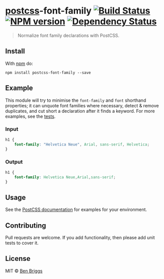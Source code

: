 # [postcss][postcss]-font-family [![Build Status](https://travis-ci.org/ben-eb/postcss-font-family.svg?branch=master)][ci] [![NPM version](https://badge.fury.io/js/postcss-font-family.svg)][npm] [![Dependency Status](https://gemnasium.com/ben-eb/postcss-font-family.svg)][deps]

> Normalize font family declarations with PostCSS.

## Install

With [npm](https://npmjs.org/package/postcss-font-family) do:

```
npm install postcss-font-family --save
```

## Example

This module will try to minimise the `font-family` and `font` shorthand
properties; it can unquote font families where necessary, detect & remove
duplicates, and cut short a declaration after it finds a keyword. For more
examples, see the [tests](test.js).

### Input

```css
h1 {
    font-family: "Helvetica Neue", Arial, sans-serif, Helvetica;
}
```

### Output

```css
h1 {
    font-family: Helvetica Neue,Arial,sans-serif;
}
```

## Usage

See the [PostCSS documentation](https://github.com/postcss/postcss#usage) for
examples for your environment.

## Contributing

Pull requests are welcome. If you add functionality, then please add unit tests
to cover it.

## License

MIT © [Ben Briggs](http://beneb.info)

[ci]:      https://travis-ci.org/ben-eb/postcss-font-family
[deps]:    https://gemnasium.com/ben-eb/postcss-font-family
[npm]:     http://badge.fury.io/js/postcss-font-family
[postcss]: https://github.com/postcss/postcss

